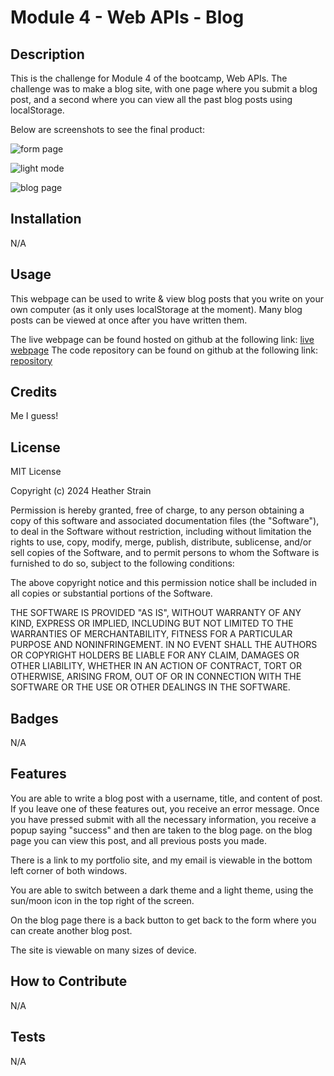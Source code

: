 # Module 4 - Web APIs - Blog

## Description
This is the challenge for Module 4 of the bootcamp, Web APIs. The challenge was to make a blog site, with one page where you submit a blog post, and a second where you can view all the past blog posts using localStorage.

Below are screenshots to see the final product: 

![form page](https://github.com/user-attachments/assets/fdb8a341-7987-4f4c-9e35-0ca537f36f56)

![light mode](https://github.com/user-attachments/assets/8fd2634d-588b-4fa2-993b-601dc729da6e)

![blog page](https://github.com/user-attachments/assets/1cf96283-b140-426e-b52b-3d45ec80bb94)

## Installation

N/A

## Usage
This webpage can be used to write & view blog posts that you write on your own computer (as it only uses localStorage at the moment). Many blog posts can be viewed at once after you have written them. 

The live webpage can be found hosted on github at the following link: [live webpage](hestrain.github.io/My-First-Blog)
The code repository can be found on github at the following link: [repository](https://github.com/hestrain/My-First-Blog)

## Credits

Me I guess!

## License
MIT License

Copyright (c) 2024 Heather Strain

Permission is hereby granted, free of charge, to any person obtaining a copy
of this software and associated documentation files (the "Software"), to deal
in the Software without restriction, including without limitation the rights
to use, copy, modify, merge, publish, distribute, sublicense, and/or sell
copies of the Software, and to permit persons to whom the Software is
furnished to do so, subject to the following conditions:

The above copyright notice and this permission notice shall be included in all
copies or substantial portions of the Software.

THE SOFTWARE IS PROVIDED "AS IS", WITHOUT WARRANTY OF ANY KIND, EXPRESS OR
IMPLIED, INCLUDING BUT NOT LIMITED TO THE WARRANTIES OF MERCHANTABILITY,
FITNESS FOR A PARTICULAR PURPOSE AND NONINFRINGEMENT. IN NO EVENT SHALL THE
AUTHORS OR COPYRIGHT HOLDERS BE LIABLE FOR ANY CLAIM, DAMAGES OR OTHER
LIABILITY, WHETHER IN AN ACTION OF CONTRACT, TORT OR OTHERWISE, ARISING FROM,
OUT OF OR IN CONNECTION WITH THE SOFTWARE OR THE USE OR OTHER DEALINGS IN THE
SOFTWARE.


## Badges
N/A

## Features

You are able to write a blog post with a username, title, and content of post. 
If you leave one of these features out, you receive an error message. 
Once you have pressed submit with all the necessary information, you receive a popup saying "success" and then are taken to the blog page. 
on the blog page you can view this post, and all previous posts you made. 

There is a link to my portfolio site, and my email is viewable in the bottom left corner of both windows.

You are able to switch between a dark theme and a light theme, using the sun/moon icon in the top right of the screen. 

On the blog page there is a back button to get back to the form where you can create another blog post. 

The site is viewable on many sizes of device. 

## How to Contribute

N/A

## Tests

N/A
